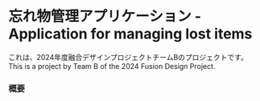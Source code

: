 # 忘れ物管理アプリケーション - Application for managing lost items
これは、2024年度融合デザインプロジェクトチームBのプロジェクトです。
This is a project by Team B of the 2024 Fusion Design Project.

### 概要
